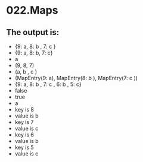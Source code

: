 # 022.Maps

## The output is:

* {9: a, 8:  b , 7:  c }
* {9: a, 8: b, 7: c}
* a
* (9, 8, 7)
* (a, b , c )
* (MapEntry(9: a), MapEntry(8:  b ), MapEntry(7:  c ))
* {9: a, 8:  b , 7:  c , 6:  b , 5:  c}
* false
* true
* a
* key is 8
* value is  b
* key is 7
* value is  c
* key is 6
* value is  b
* key is 5
* value is  c